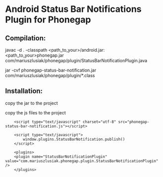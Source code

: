 # Android Status Bar Notifications Plugin for Phonegap

## Compilation:

javac -d . -classpath <path_to_your>/android.jar:<path_to_your>phonegap.jar com/mariuszlusiak/phonegap/plugin/StatusBarNotificationPlugin.java

jar -cvf phonegap-status-bar-notification.jar com/mariuszlusiak/phonegap/plugin/*.class

## Installation:

copy the jar to the project

copy the js files to the project

		<script type="text/javascript" charset="utf-8" src="phonegap-status-bar-notification.js"></script>

		<script type="text/javascript">
			window.plugins.StatusBarNotification.publish()
		</script>

		<plugins>
		<plugin name="StatusBarNotificationPlugin" value="com.mariuszlusiak.phonegap.plugin.StatusBarNotificationPlugin" />
		</plugins>